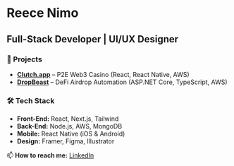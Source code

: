 # Reece Nimo

## Full-Stack Developer | UI/UX Designer

### 🚀 Projects
- **[Clutch.app](https://clutch.app/)** – P2E Web3 Casino (React, React Native, AWS)
- **[DropBeast](https://www.dropbeast.xyz/)** – DeFi Airdrop Automation (ASP.NET Core, TypeScript, AWS)

### 🛠 Tech Stack
- **Front-End:** React, Next.js, Tailwind
- **Back-End:** Node.js, AWS, MongoDB
- **Mobile:** React Native (iOS & Android)
- **Design:** Framer, Figma, Illustrator

📫 **How to reach me:** [LinkedIn](https://www.linkedin.com/in/reece-nimorakiotakis/)  
